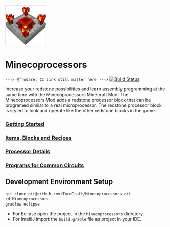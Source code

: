 ![Redstone Processor Block](src/main/resources/logo.png)

# Minecoprocessors

` ---> @frodare: CI link still master here ---> `
[![Build Status](https://travis-ci.org/ToroCraft/Minecoprocessors.svg?branch=master)](https://travis-ci.org/ToroCraft/Minecoprocessors)

Increase your redstone possibilities and learn assembly programming at the same time with the Minecoprocessors Minecraft Mod! The Minecoprocessors Mod adds a redstone processor block that can be programed similar to a real microprocessor.  The redstone processor block is styled to look and operate like the other redstone blocks in the game.

### [Getting Started](https://github.com/ToroCraft/Minecoprocessors/wiki/Getting-Started)

### [Items, Blocks and Recipes](https://github.com/ToroCraft/Minecoprocessors/wiki/Items,-Blocks-and-Recipes)

### [Processor Details](https://github.com/ToroCraft/Minecoprocessors/wiki/Processor-Details)

### [Programs for Common Circuits](https://github.com/ToroCraft/Minecoprocessors/wiki/Programs-for-Common-Circuits)

## Development Environment Setup

```
git clone git@github.com:ToroCraft/Minecoprocessors.git
cd Minecoprocessors
gradlew eclipse
```

- For Eclipse open the project in the `Minecoprocessors` directory.
- For IntelliJ import the `build.gradle` file as project in your IDE.
